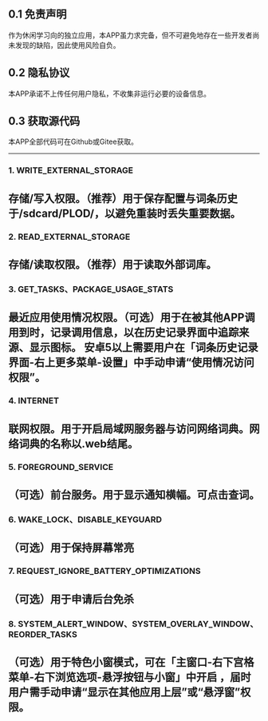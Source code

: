## 0.1 免责声明
作为休闲学习向的独立应用，本APP虽力求完备，但不可避免地存在一些开发者尚未发现的缺陷，因此使用风险自负。
## 0.2 隐私协议
本APP承诺不上传任何用户隐私，不收集非运行必要的设备信息。
## 0.3 获取源代码
本APP全部代码可在Github或Gitee获取。

--- 

### 1. WRITE_EXTERNAL_STORAGE
存储/写入权限。（推荐）用于保存配置与词条历史于/sdcard/PLOD/，以避免重装时丢失重要数据。
--- 

### 2. READ_EXTERNAL_STORAGE
存储/读取权限。（推荐）用于读取外部词库。
--- 

### 3. GET_TASKS、PACKAGE_USAGE_STATS
最近应用使用情况权限。（可选）用于在被其他APP调用到时，记录调用信息，以在历史记录界面中追踪来源、显示图标。
安卓5以上需要用户在「词条历史记录界面-右上更多菜单-设置」中手动申请“使用情况访问权限”。
--- 

### 4. INTERNET
联网权限。用于开启局域网服务器与访问网络词典。网络词典的名称以.web结尾。
--- 

### 5. FOREGROUND_SERVICE
（可选）前台服务。用于显示通知横幅。可点击查词。
--- 

### 6. WAKE_LOCK、DISABLE_KEYGUARD
（可选）用于保持屏幕常亮
--- 

### 7. REQUEST_IGNORE_BATTERY_OPTIMIZATIONS
（可选）用于申请后台免杀
--- 

### 8. SYSTEM_ALERT_WINDOW、SYSTEM_OVERLAY_WINDOW、REORDER_TASKS
（可选）用于特色小窗模式，可在「主窗口-右下宫格菜单-右下浏览选项-悬浮按钮与小窗」中开启
，届时用户需手动申请“显示在其他应用上层”或“悬浮窗”权限。
--- 
